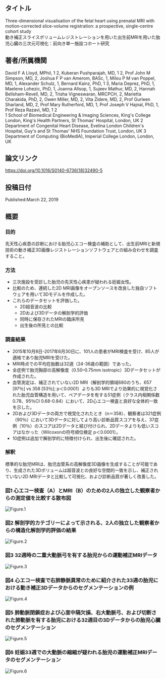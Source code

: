 ## タイトル
Three-dimensional visualisation of the fetal heart using prenatal MRI with motion-corrected slice-volume registration: a prospective, single-centre cohort study  
動き補正スライスボリュームレジストレーションを用いた出生前MRIを用いた胎児心臓の三次元可視化：前向き単一施設コホート研究

## 著者/所属機関
David F A Lloyd, MPhil, 1 2, Kuberan Pushparajah, MD, 1 2, Prof John M Simpson, MD, 2, Joshua F P van Amerom, BASc, 1, Milou P M van Poppel, MD, 1, Alexander Schulz, 1, Bernard Kainz, PhD, 1 3, Maria Deprez, PhD, 1, Maelene Lohezic, PhD, 1, Joanna Allsop, 1, Sujeev Mathur, MD, 2, Hannah Bellsham-Revell, MD, 2, Trisha Vigneswaran, MRCPCH, 2, Marietta Charakida, PhD, 2, Owen Miller, MD, 2, Vita Zidere, MD, 2, Prof Gurleen Sharland, MD, 2, Prof Mary Rutherford, MD, 1, Prof Joseph V Hajnal, PhD, 1, Prof Reza Razavi, MD, 1 2  
1 School of Biomedical Engineering & Imaging Sciences, King's College London, King's Health Partners, St Thomas' Hospital, London, UK
2 Department of Congenital Heart Disease, Evelina London Children's Hospital, Guy's and St Thomas' NHS Foundation Trust, London, UK
3 Department of Computing (BioMedIA), Imperial College London, London, UK

## 論文リンク
https://doi.org/10.1016/S0140-6736(18)32490-5

## 投稿日付
Published:March 22, 2019

## 概要
### 目的
先天性心疾患の診断における胎児心エコー検査の補助として、出生前MRIと新規技術の動き補正3D画像レジストレーションソフトウェアとの組み合わせを調査すること。

### 方法
* 三次施設を受診した胎児の先天性心疾患が疑われる妊娠女性。
* 比較のため、連続した2D MRI画像をオープンソースを改良した独自ソフトウェアを用いて3Dモデルを作成した。
* これらのデータセットを評価した。
  * 2D超音波の比較
  * 2Dおよび3Dデータの解剖学的評価
  * 同時に保存されたMRIの臨床所見
  * 出生後の所見との比較

### 調査結果
* 2015年10月8日-2017年6月30日に、101人の患者がMRI検査を受け、85人が適格であり胎児MRIを受けた。
* MRI時点での平均在胎数は32週（24-36歳の範囲）であった。
* 全症例で胎児胸部の高解像度（0.50–0.75mm isotropic）3Dデータセットが作成された。
* 血管測定は、補正されていない2D MRI（解剖学的領域680のうち、657 \[97％\] vs 358 \[53％\]; p＜0.0001）よりも3D MRIでより効果的に視覚化された胎児血管構造を用いて、ペアデータを有する51症例（クラス内相関係数0.78、95％CI 0.68-0.84）において、2D心エコー検査と良好な全体的一致を示した。
* 2Dおよび3Dデータの両方で視覚化されたとき（n＝358）、観察者は321症例（90％）において3Dデータに対してより高い診断品質スコアを与え、37症例（10％）のスコアは2Dデータと結び付けられ、2Dデータよりも低いスコアはなかった（Wilcoxonの符号順位検定 p＜0.0001）。
* 10症例は追加で解剖学的に特徴付けられ、出生後に確認された。

### 解釈
標準的な胎児MRIは、胎児血管系の高解像度3D画像を生成することが可能であり、生成された3Dボリュームは超音波との良好な空間的一致を示し、補正されていない2D MRIデータと比較して可視化、および診断品質が著しく改善した。

### 図1 心エコー検査（A）とMRI（B）のための2人の独立した観察者からの測定値を比較する散布図
![Figure.1](Three-fig1.jpg)

### 図2 解剖学的カテゴリーによって示される、2人の独立した観察者からの構造化解剖学的評価の結果
![Figure.2](Three-fig2.jpg)

### 図3 32週時の二重大動脈弓を有する胎児からの運動補正MRIデータ
![Figure.3](Three-fig3.jpg)

### 図4 心エコー検査で右肺静脈異常のために紹介された33週の胎児における動き補正3Dデータからのセグメンテーションの例
![Figure.4](Three-fig4.jpg)

### 図5 肺動脈閉鎖症および心室中隔欠損、右大動脈弓、および切断された肺動脈を有する胎児における32週目の3Dデータからの胎児心臓のセグメンテーション
![Figure.5](Three-fig5.jpg)

### 図6 妊娠33週での大動脈の縮縮が疑われる胎児の運動補正MRIデータのセグメンテーション
![Figure.6](Three-fig6.jpg)
